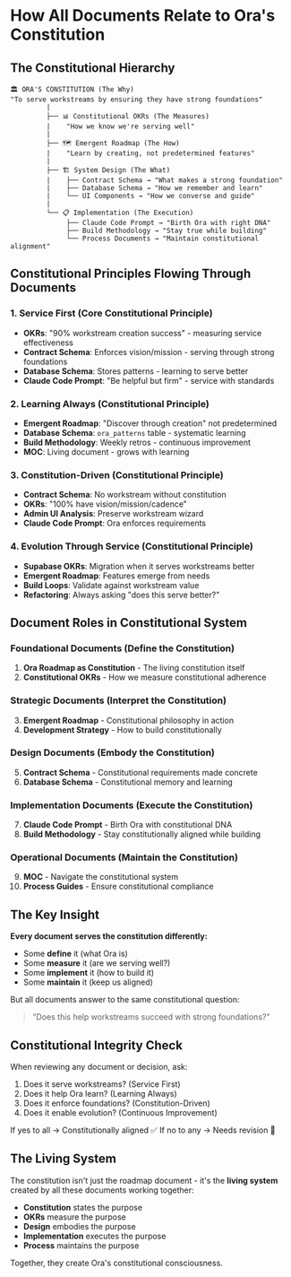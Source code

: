 # How All Documents Relate to Ora's Constitution

## The Constitutional Hierarchy

```
🏛️ ORA'S CONSTITUTION (The Why)
"To serve workstreams by ensuring they have strong foundations"
         |
         ├── 📊 Constitutional OKRs (The Measures)
         |    "How we know we're serving well"
         |
         ├── 🗺️ Emergent Roadmap (The How) 
         |    "Learn by creating, not predetermined features"
         |
         ├── 🏗️ System Design (The What)
         |    ├── Contract Schema → "What makes a strong foundation"
         |    ├── Database Schema → "How we remember and learn"
         |    └── UI Components → "How we converse and guide"
         |
         └── 📋 Implementation (The Execution)
              ├── Claude Code Prompt → "Birth Ora with right DNA"
              ├── Build Methodology → "Stay true while building"
              └── Process Documents → "Maintain constitutional alignment"
```

## Constitutional Principles Flowing Through Documents

### 1. **Service First** (Core Constitutional Principle)
- **OKRs**: "90% workstream creation success" - measuring service effectiveness
- **Contract Schema**: Enforces vision/mission - serving through strong foundations
- **Database Schema**: Stores patterns - learning to serve better
- **Claude Code Prompt**: "Be helpful but firm" - service with standards

### 2. **Learning Always** (Constitutional Principle)
- **Emergent Roadmap**: "Discover through creation" not predetermined
- **Database Schema**: `ora_patterns` table - systematic learning
- **Build Methodology**: Weekly retros - continuous improvement
- **MOC**: Living document - grows with learning

### 3. **Constitution-Driven** (Constitutional Principle)
- **Contract Schema**: No workstream without constitution
- **OKRs**: "100% have vision/mission/cadence"
- **Admin UI Analysis**: Preserve workstream wizard
- **Claude Code Prompt**: Ora enforces requirements

### 4. **Evolution Through Service** (Constitutional Principle)
- **Supabase OKRs**: Migration when it serves workstreams better
- **Emergent Roadmap**: Features emerge from needs
- **Build Loops**: Validate against workstream value
- **Refactoring**: Always asking "does this serve better?"

## Document Roles in Constitutional System

### **Foundational Documents** (Define the Constitution)
1. **Ora Roadmap as Constitution** - The living constitution itself
2. **Constitutional OKRs** - How we measure constitutional adherence

### **Strategic Documents** (Interpret the Constitution)
3. **Emergent Roadmap** - Constitutional philosophy in action
4. **Development Strategy** - How to build constitutionally

### **Design Documents** (Embody the Constitution)
5. **Contract Schema** - Constitutional requirements made concrete
6. **Database Schema** - Constitutional memory and learning

### **Implementation Documents** (Execute the Constitution)
7. **Claude Code Prompt** - Birth Ora with constitutional DNA
8. **Build Methodology** - Stay constitutionally aligned while building

### **Operational Documents** (Maintain the Constitution)
9. **MOC** - Navigate the constitutional system
10. **Process Guides** - Ensure constitutional compliance

## The Key Insight

**Every document serves the constitution differently:**

- Some **define** it (what Ora is)
- Some **measure** it (are we serving well?)
- Some **implement** it (how to build it)
- Some **maintain** it (keep us aligned)

But all documents answer to the same constitutional question:

> "Does this help workstreams succeed with strong foundations?"

## Constitutional Integrity Check

When reviewing any document or decision, ask:
1. Does it serve workstreams? (Service First)
2. Does it help Ora learn? (Learning Always)
3. Does it enforce foundations? (Constitution-Driven)
4. Does it enable evolution? (Continuous Improvement)

If yes to all → Constitutionally aligned ✅
If no to any → Needs revision 🔄

## The Living System

The constitution isn't just the roadmap document - it's the **living system** created by all these documents working together:

- **Constitution** states the purpose
- **OKRs** measure the purpose
- **Design** embodies the purpose
- **Implementation** executes the purpose
- **Process** maintains the purpose

Together, they create Ora's constitutional consciousness.